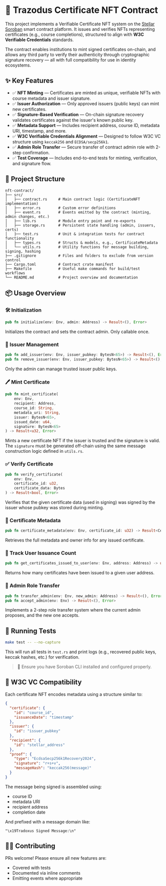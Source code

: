 # 📜 Trazodus Certificate NFT Contract

This project implements a Verifiable Certificate NFT system on the [Stellar Soroban](https://soroban.stellar.org/) smart contract platform. It issues and verifies NFTs representing certificates (e.g., course completions), structured to align with **W3C Verifiable Credentials** standards.

The contract enables institutions to mint signed certificates on-chain, and allows any third party to verify their authenticity through cryptographic signature recovery — all with full compatibility for use in identity ecosystems.

## ✨ Key Features

- ✅ **NFT Minting** — Certificates are minted as unique, verifiable NFTs with course metadata and issuer signature.
- ✅ **Issuer Authorization** — Only approved issuers (public keys) can mint new certificates.
- ✅ **Signature-Based Verification** — On-chain signature recovery validates certificates against the issuer's known public key.
- ✅ **Metadata Support** — Includes recipient address, course ID, metadata URI, timestamp, and more.
- ✅ **W3C Verifiable Credentials Alignment** — Designed to follow W3C VC structure using `keccak256` and `ECDSA/secp256k1`.
- ✅ **Admin Role Transfer** — Secure transfer of contract admin role with 2-step confirmation.
- ✅ **Test Coverage** — Includes end-to-end tests for minting, verification, and signature flow.

## 📁 Project Structure

```text
nft-contract/
├── src/
│   ├── contract.rs     # Main contract logic (CertificateNFT implementation)
│   ├── error.rs        # Custom error definitions
│   ├── event.rs        # Events emitted by the contract (minting, admin changes, etc.)
│   ├── lib.rs          # Module entry point and re-exports
│   ├── storage.rs      # Persistent state handling (admin, issuers, certs)
│   ├── test.rs         # Unit & integration tests for contract functionality
│   ├── types.rs        # Structs & models, e.g., CertificateMetadata
│   └── utils.rs        # Utility functions for message building, signing, hashing
├── .gitignore          # Files and folders to exclude from version control
├── Cargo.toml          # Contract crate manifest
├── Makefile            # Useful make commands for build/test workflows
└── README.md           # Project overview and documentation

```

## 📦 Usage Overview

### 🛠️ Initialization

```rust
pub fn initialize(env: Env, admin: Address) -> Result<(), Error>
```

Initializes the contract and sets the contract admin. Only callable once.

### 👮 Issuer Management

```rust
pub fn add_issuer(env: Env, issuer_pubkey: BytesN<65>) -> Result<(), Error>
pub fn remove_issuer(env: Env, issuer_pubkey: BytesN<65>) -> Result<(), Error>
```

Only the admin can manage trusted issuer public keys.

### 🖊️ Mint Certificate

```rust
pub fn mint_certificate(
    env: Env,
    recipient: Address,
    course_id: String,
    metadata_uri: String,
    issuer: BytesN<65>,
    issued_date: u64,
    signature: BytesN<65>
) -> Result<u32, Error>
```

Mints a new certificate NFT if the issuer is trusted and the signature is valid. The `signature` must be generated off-chain using the same message construction logic defined in `utils.rs`.

### ✅ Verify Certificate

```rust
pub fn verify_certificate(
    env: Env,
    certificate_id: u32,
    certificate_data: Bytes
) -> Result<bool, Error>
```

Verifies that the given certificate data (used in signing) was signed by the issuer whose pubkey was stored during minting.

### 📄 Certificate Metadata

```rust
pub fn certificate_metadata(env: Env, certificate_id: u32) -> Result<CertificateDetail, Error>
```

Retrieves the full metadata and owner info for any issued certificate.

### 👤 Track User Issuance Count

```rust
pub fn get_certificates_issued_to_user(env: Env, address: Address) -> u32
```

Returns how many certificates have been issued to a given user address.

### 🔐 Admin Role Transfer

```rust
pub fn transfer_admin(env: Env, new_admin: Address) -> Result<(), Error>
pub fn accept_admin(env: Env) -> Result<(), Error>
```

Implements a 2-step role transfer system where the current admin proposes, and the new one accepts.

## 🧪 Running Tests

```sh
make test -- --no-capture
```

This will run all tests in `test.rs` and print logs (e.g., recovered public keys, keccak hashes, etc.) for verification.

> 🔧 Ensure you have Soroban CLI installed and configured properly.

## 🧠 W3C VC Compatibility

Each certificate NFT encodes metadata using a structure similar to:

```json
{
  "certificate": {
    "id": "course_id",
    "issuanceDate": "timestamp"
  },
  "issuer": {
    "id": "issuer_pubkey"
  },
  "recipient": {
    "id": "stellar_address"
  },
  "proof": {
    "type": "EcdsaSecp256k1Recovery2024",
    "signature": "r+s+v",
    "messageHash": "keccak256(message)"
  }
}
```

The message being signed is assembled using:

- course ID
- metadata URI
- recipient address
- completion date

And prefixed with a message domain like:

```text
"\x19Tradoxus Signed Message:\n"
```

## 🧑‍💻 Contributing

PRs welcome! Please ensure all new features are:

- Covered with tests
- Documented via inline comments
- Emitting events where appropriate

